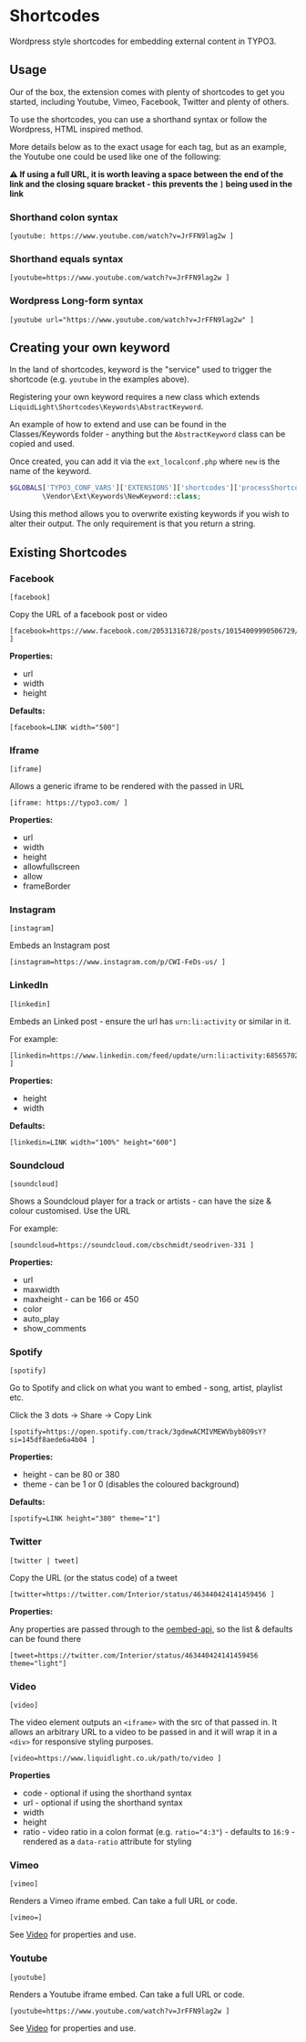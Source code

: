 # Shortcodes

Wordpress style shortcodes for embedding external content in TYPO3.

## Usage

Our of the box, the extension comes with plenty of shortcodes to get you started, including Youtube, Vimeo, Facebook, Twitter and plenty of others.

To use the shortcodes, you can use a shorthand syntax or follow the Wordpress, HTML inspired method.

More details below as to the exact usage for each tag, but as an example, the Youtube one could be used like one of the following:

**⚠️ If using a full URL, it is worth leaving a space between the end of the link and the closing square bracket - this prevents the `]` being used in the link**

### Shorthand colon syntax

```
[youtube: https://www.youtube.com/watch?v=JrFFN9lag2w ]
```

### Shorthand equals syntax

```
[youtube=https://www.youtube.com/watch?v=JrFFN9lag2w ]
```

### Wordpress Long-form syntax

```
[youtube url="https://www.youtube.com/watch?v=JrFFN9lag2w" ]
```

## Creating your own keyword

In the land of shortcodes, keyword is the "service" used to trigger the shortcode (e.g. `youtube` in the examples above).

Registering your own keyword requires a new class which extends `LiquidLight\Shortcodes\Keywords\AbstractKeyword`.

An example of how to extend and use can be found in the Classes/Keywords folder - anything but the `AbstractKeyword` class can be copied and used.

Once created, you can add it via the `ext_localconf.php` where `new` is the name of the keyword.

```php
$GLOBALS['TYPO3_CONF_VARS']['EXTENSIONS']['shortcodes']['processShortcode']['new'] =
		\Vendor\Ext\Keywords\NewKeyword::class;
```

Using this method allows you to overwrite existing keywords if you wish to alter their output. The only requirement is that you return a string.

## Existing Shortcodes

### Facebook

`[facebook]`

Copy the URL of a facebook post or video

```
[facebook=https://www.facebook.com/20531316728/posts/10154009990506729/ ]
```

**Properties:**

- url
- width
- height

**Defaults:**

```
[facebook=LINK width="500"]
```

### Iframe

`[iframe]`

Allows a generic iframe to be rendered with the passed in URL

```
[iframe: https://typo3.com/ ]
```

**Properties:**

- url
- width
- height
- allowfullscreen
- allow
- frameBorder


### Instagram

`[instagram]`

Embeds an Instagram post

```
[instagram=https://www.instagram.com/p/CWI-FeDs-us/ ]
```

### LinkedIn

`[linkedin]`

Embeds an Linked post - ensure the url has `urn:li:activity` or similar in it.

For example:

```
[linkedin=https://www.linkedin.com/feed/update/urn:li:activity:6856570271759949825/ ]
```

**Properties:**

- height
- width

**Defaults:**

```
[linkedin=LINK width="100%" height="600"]
```

### Soundcloud

`[soundcloud]`

Shows a Soundcloud player for a track or artists - can have the size & colour customised. Use the URL

For example:

```
[soundcloud=https://soundcloud.com/cbschmidt/seodriven-331 ]
```

**Properties:**

- url
- maxwidth
- maxheight - can be 166 or 450
- color
- auto_play
- show_comments

### Spotify

`[spotify]`

Go to Spotify and click on what you want to embed - song, artist, playlist etc.

Click the 3 dots -> Share -> Copy Link

```
[spotify=https://open.spotify.com/track/3gdewACMIVMEWVbyb8O9sY?si=145df8aede6a4b04 ]
```

**Properties:**

- height - can be 80 or 380
- theme - can be 1 or 0 (disables the coloured background)

**Defaults:**

```
[spotify=LINK height="380" theme="1"]
```

### Twitter

`[twitter | tweet]`

Copy the URL (or the status code) of a tweet

```
[twitter=https://twitter.com/Interior/status/463440424141459456 ]
```

**Properties:**

Any properties are passed through to the [oembed-api](https://developer.twitter.com/en/docs/twitter-for-websites/timelines/guides/oembed-api), so the list & defaults can be found there

```
[tweet=https://twitter.com/Interior/status/463440424141459456 theme="light"]
```

### Video

`[video]`

The video element outputs an `<iframe>` with the src of that passed in. It allows an arbitrary URL to a video to be passed in and it will wrap it in a `<div>` for responsive styling purposes.

```
[video=https://www.liquidlight.co.uk/path/to/video ]
```

**Properties**

- code - optional if using the shorthand syntax
- url - optional if using the shorthand syntax
- width
- height
- ratio - video ratio in a colon format (e.g. `ratio="4:3"`) - defaults to `16:9` - rendered as a `data-ratio` attribute for styling

### Vimeo

`[vimeo]`

Renders a Vimeo iframe embed. Can take a full URL or code.

```
[vimeo=]
```

See [Video](#video) for properties and use.

### Youtube

`[youtube]`

Renders a Youtube iframe embed. Can take a full URL or code.

```
[youtube=https://www.youtube.com/watch?v=JrFFN9lag2w ]
```

See [Video](#video) for properties and use.
